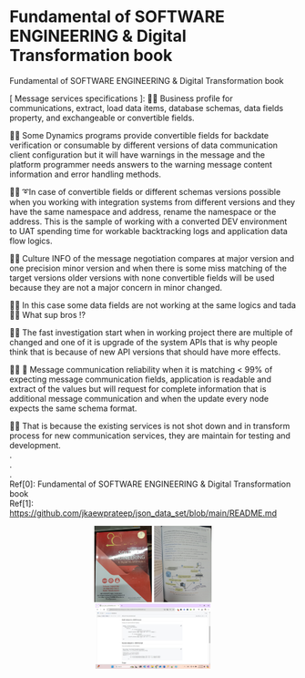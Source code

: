 # Fundamental of SOFTWARE ENGINEERING & Digital Transformation book
Fundamental of SOFTWARE ENGINEERING & Digital Transformation book

[ Message services specifications ]: 🧸💬 Business profile for communications, extract, load data items, database schemas, data fields property, and exchangeable or convertible fields. </br>

🐐💬 Some Dynamics programs provide convertible fields for backdate verification or consumable by different versions of data communication client configuration but it will have warnings in the message and the platform programmer needs answers to the warning message content information and error handling methods. </br>

🐑💬 ➰In case of convertible fields or different schemas versions possible when you working with integration systems from different versions and they have the same namespace and address, rename the namespace or the address. This is the sample of working with a converted DEV environment to UAT spending time for workable backtracking logs and application data flow logics. </br>

🐯💬 Culture INFO of the message negotiation compares at major version and one precision minor version and when there is some miss matching of the target versions older versions with none convertible fields will be used because they are not a major concern in minor changed. </br>

🦁💬 In  this case some data fields are not working at the same logics and tada 🦭💬 What sup bros ⁉️ </br>

🦁💬 The fast investigation start when in working project there are multiple of changed and one of it is upgrade of the system APIs that is why people think that is because of new API versions that should have more effects. </br>

👧💬 🎈 Message communication reliability when it is matching < 99% of expecting message communication fields, application is readable and extract of the values but will request for complete information that is additional message communication and when the update every node expects the same schema format. </br>

🦭💬 That is because the existing services is not shot down and in transform process for new communication services, they are maintain for testing and development. </br>
. </br>
. </br>
. </br>
Ref[0]: Fundamental of SOFTWARE ENGINEERING & Digital Transformation book </br>
Ref[1]: https://github.com/jkaewprateep/json_data_set/blob/main/README.md </br>

<p align="center" width="100%">
    <img width="20%" src="https://github.com/jkaewprateep/Reading-notes/blob/main/0026.jpg"> 
    <img width="20%" src="https://github.com/jkaewprateep/Reading-notes/blob/main/0027.jpg"> </br>
    <img width="40%" src="https://github.com/jkaewprateep/Reading-notes/blob/main/0028.jpg"> 
</p>
